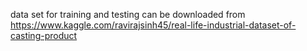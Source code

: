 data set for training and testing can be downloaded from https://www.kaggle.com/ravirajsinh45/real-life-industrial-dataset-of-casting-product
